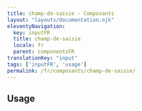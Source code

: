 ```yaml
---
title: champ-de-saisie - Composants
layout: "layouts/documentation.njk"
eleventyNavigation:
  key: inputFR
  title: champ-de-saisie
  locale: fr
  parent: componentsFR
translationKey: "input"
tags: ['inputFR', 'usage']
permalink: /fr/composants/champ-de-saisie/
---
```


## Usage